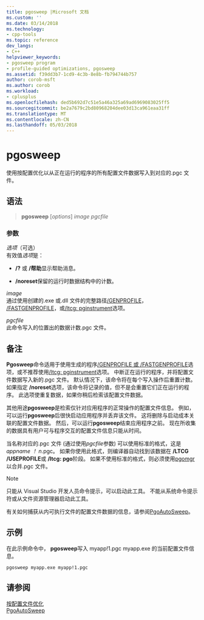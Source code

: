 ```yaml
---
title: pgosweep |Microsoft 文档
ms.custom: ''
ms.date: 03/14/2018
ms.technology:
- cpp-tools
ms.topic: reference
dev_langs:
- C++
helpviewer_keywords:
- pgosweep program
- profile-guided optimizations, pgosweep
ms.assetid: f39dd3b7-1cd9-4c3b-8e8b-fb794744b757
author: corob-msft
ms.author: corob
ms.workload:
- cplusplus
ms.openlocfilehash: ded5b692d7c51e5a46a325a69ad6969083025ff5
ms.sourcegitcommit: be2a7679c2bd80968204dee03d13ca961eaa31ff
ms.translationtype: MT
ms.contentlocale: zh-CN
ms.lasthandoff: 05/03/2018
---
```

# <a name="pgosweep"></a>pgosweep

使用按配置优化以从正在运行的程序的所有配置文件数据写入到对应的.pgc 文件。

## <a name="syntax"></a>语法

> **pgosweep** [*options*] *image* *pgcfile*

### <a name="parameters"></a>参数

*选项*（可选）<br/>
有效值*选项*是：

- **/?** 或 **/帮助**显示帮助消息。

- **/noreset**保留的运行时数据结构中的计数。

*image*<br/>
通过使用创建的.exe 或.dll 文件的完整路径[/GENPROFILE](genprofile-fastgenprofile-generate-profiling-instrumented-build.md)， [/FASTGENPROFILE](genprofile-fastgenprofile-generate-profiling-instrumented-build.md)，或[/ltcg: pginstrument](ltcg-link-time-code-generation.md)选项。

*pgcfile*<br/>
此命令写入的位置出的数据计数.pgc 文件。

## <a name="remarks"></a>备注

**Pgosweep**命令适用于使用生成的程序[/GENPROFILE 或 /FASTGENPROFILE](genprofile-fastgenprofile-generate-profiling-instrumented-build.md)选项，或不推荐使用[/ltcg: pginstrument](ltcg-link-time-code-generation.md)选项。 中断正在运行的程序，并将配置文件数据写入新的.pgc 文件。 默认情况下，该命令将在每个写入操作后重置计数。 如果指定 **/noreset**选项，该命令将记录的值，但不是会重置它们正在运行的程序。 此选项使重复数据，如果你稍后检索该配置文件数据。

其他用途**pgosweep**是检索仅针对应用程序的正常操作的配置文件信息。 例如，可以运行**pgosweep**后很快启动应用程序并丢弃该文件。 这将删除与启动成本关联的配置文件数据。 然后，可以运行**pgosweep**结束应用程序之前。 现在所收集的数据具有用户可与程序交互的配置文件信息只能从时间。

当名称对应的.pgc 文件 (通过使用*pgcfile*参数) 可以使用标准的格式，这是*appname ！ n*.pgc。 如果你使用此格式，则编译器自动找到该数据在 **/LTCG /USEPROFILE**或 **/ltcg: pgo**阶段。 如果不使用标准的格式，则必须使用[pgomgr](pgomgr.md)以合并.pgc 文件。

> [!NOTE]
> 只能从 Visual Studio 开发人员命令提示，可以启动此工具。 不能从系统命令提示符或从文件资源管理器启动此工具。

有关如何捕获从内可执行文件的配置文件数据的信息，请参阅[PgoAutoSweep](pgoautosweep.md)。

## <a name="example"></a>示例

在此示例命令中， **pgosweep**写入 myapp!1.pgc myapp.exe 的当前配置文件信息。

`pgosweep myapp.exe myapp!1.pgc`

## <a name="see-also"></a>请参阅

[按配置文件优化](profile-guided-optimizations.md)<br/>
[PgoAutoSweep](pgoautosweep.md)<br/>
